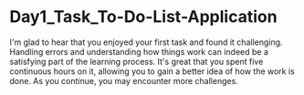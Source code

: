 # Day1_Task_To-Do-List-Application
 I'm glad to hear that you enjoyed your first task and found it challenging. Handling errors and understanding how things work can indeed be a satisfying part of the learning process. It's great that you spent five continuous hours on it, allowing you to gain a better idea of how the work is done. As you continue, you may encounter more challenges.

